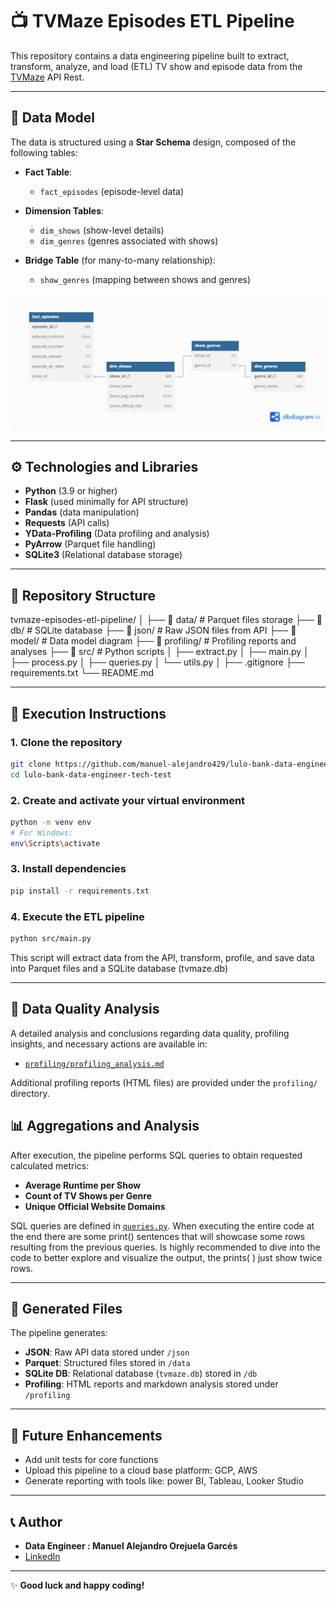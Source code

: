# 📺 TVMaze Episodes ETL Pipeline

This repository contains a data engineering pipeline built to extract, transform, analyze, and load (ETL) TV show and episode data from the [TVMaze](https://www.tvmaze.com/api) API Rest.

---

## 🧱 **Data Model**

The data is structured using a **Star Schema** design, composed of the following tables:

- **Fact Table**: 
  - `fact_episodes` (episode-level data)

- **Dimension Tables**:
  - `dim_shows` (show-level details)
  - `dim_genres` (genres associated with shows)

- **Bridge Table** (for many-to-many relationship):
  - `show_genres` (mapping between shows and genres)

![SQLite Data Model](model/tvmaze%20SQLite%20Data%20Model.png)

---

## ⚙️ **Technologies and Libraries**

- **Python** (3.9 or higher)
- **Flask** (used minimally for API structure)
- **Pandas** (data manipulation)
- **Requests** (API calls)
- **YData-Profiling** (Data profiling and analysis)
- **PyArrow** (Parquet file handling)
- **SQLite3** (Relational database storage)

---

## 📂 **Repository Structure**

tvmaze-episodes-etl-pipeline/ │ ├── 📂 data/ # Parquet files storage ├── 📂 db/ # SQLite database ├── 📂 json/ # Raw JSON files from API ├── 📂 model/ # Data model diagram ├── 📂 profiling/ # Profiling reports and analyses ├── 📂 src/ # Python scripts │ ├── extract.py │ ├── main.py │ ├── process.py │ ├── queries.py │ └── utils.py │ ├── .gitignore ├── requirements.txt └── README.md

---

## 🧪 **Execution Instructions**

### 1. Clone the repository

```bash
git clone https://github.com/manuel-alejandro429/lulo-bank-data-engineer-tech-test.git
cd lulo-bank-data-engineer-tech-test
```

### 2. Create and activate your virtual environment
```bash
python -m venv env
# For Windows:
env\Scripts\activate
```

### 3. Install dependencies
```bash
pip install -r requirements.txt
```
### 4. Execute the ETL pipeline
```bash
python src/main.py
```
This script will extract data from the API, transform, profile, and save data into Parquet files and a SQLite database (tvmaze.db)

---

## 🔎 **Data Quality Analysis**

A detailed analysis and conclusions regarding data quality, profiling insights, and necessary actions are available in:

- [`profiling/profiling_analysis.md`](profiling/profiling_analysis.md)

Additional profiling reports (HTML files) are provided under the `profiling/` directory.


## 📊 **Aggregations and Analysis**

After execution, the pipeline performs SQL queries to obtain requested calculated metrics:

- **Average Runtime per Show**
- **Count of TV Shows per Genre**
- **Unique Official Website Domains**

SQL queries are defined in [`queries.py`](src/queries.py).
When executing the entire code at the end there are some print() sentences that will showcase some rows resulting from the previous queries. Is highly recommended to dive into the code to better explore and visualize the output, the prints( ) just show twice rows.

---

## 📁 **Generated Files**

The pipeline generates:

- **JSON**: Raw API data stored under `/json`
- **Parquet**: Structured files stored in `/data`
- **SQLite DB**: Relational database (`tvmaze.db`) stored in `/db`
- **Profiling**: HTML reports and markdown analysis stored under `/profiling`

---

## 🚧 **Future Enhancements**

- Add unit tests for core functions
- Upload this pipeline to a cloud base platform: GCP, AWS
- Generate reporting with tools like: power BI, Tableau, Looker Studio


---

## 📞 **Author**

- **Data Engineer : Manuel Alejandro Orejuela Garcés**
- [LinkedIn](https://www.linkedin.com/in/manuel-alejandro-orejuela-garc%C3%A9s-05bb2817a/)  

---

✨ **Good luck and happy coding!**


